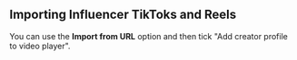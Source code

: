 ## Importing Influencer TikToks and Reels

You can use the **Import from URL** option and then tick "Add creator profile to video player".
